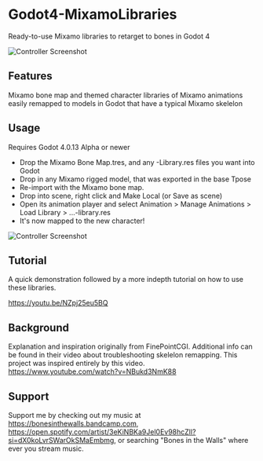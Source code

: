 # Godot4-MixamoLibraries
Ready-to-use Mixamo libraries to retarget to bones in Godot 4

![Controller Screenshot](https://github.com/pemguin005/Godot4-MixamoLibraries/blob/main/Screenshots/MixamoLib.GIF)

## Features

Mixamo bone map and themed character libraries of Mixamo animations easily remapped to models in Godot that have a typical Mixamo skelelon

## Usage
Requires Godot 4.0.13 Alpha or newer

- Drop the Mixamo Bone Map.tres, and any -Library.res files you want into Godot
- Drop in any Mixamo rigged model, that was exported in the base Tpose
- Re-import with the Mixamo bone map.
- Drop into scene, right click and Make Local (or Save as scene)
- Open its animation player and select Animation > Manage Animations > Load Library > ...-library.res
- It's now mapped to the new character!

![Controller Screenshot](https://github.com/pemguin005/Godot4-MixamoLibraries/blob/main/Screenshots/Screenshot.jpg)

## Tutorial

A quick demonstration followed by a more indepth tutorial on how to use these libraries.

https://youtu.be/NZpj25eu5BQ 

## Background

Explanation and inspiration  originally from FinePointCGI. Additional info can be found in their video about troubleshooting skelelon remapping. This project was inspired entirely by this video.
https://www.youtube.com/watch?v=NBukd3NmK88

## Support

Support me by checking out my music at https://bonesinthewalls.bandcamp.com, https://open.spotify.com/artist/3eKiNBKa9Jel0Ev98hcZll?si=dX0koLvrSWarOkSMaEmbmg, or searching "Bones in the Walls" where ever you stream music.
